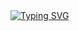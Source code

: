 <a href="https://github.com/drkostas">
    <img src="https://readme-typing-svg.demolab.com?font=Georgia&size=18&duration=2000&pause=100&multiline=true&width=500&height=80&lines=EricReno;Master+%7C+Software+Engineer;Machine Learning+%7C+Deep Learning+%7C+BotsComputer+Vision" alt="Typing SVG" />
</a>
